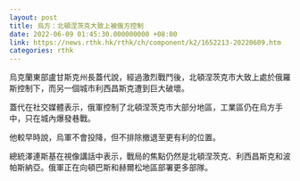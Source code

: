 ```yaml
---
layout: post
title: 烏方：北頓涅茨克大致上被俄方控制
date: 2022-06-09 01:45:30.000000000 +08:00
link: https://news.rthk.hk/rthk/ch/component/k2/1652213-20220609.htm
categories: rthk
---
```


烏克蘭東部盧甘斯克州長蓋代說，經過激烈戰鬥後，北頓涅茨克市大致上處於俄羅斯控制下，而另一個城市利西昌斯克遭到巨大破壞。

蓋代在社交媒體表示，俄軍控制了北頓涅茨克市大部分地區，工業區仍在烏方手中，只在城內爆發巷戰。

他較早時說，烏軍不會投降，但不排除撤退至更有利的位置。

總統澤連斯基在視像講話中表示，戰局的焦點仍然是北頓涅茨克、利西昌斯克和波帕斯納亞。俄軍正在向頓巴斯和赫爾松地區部署更多部隊。
